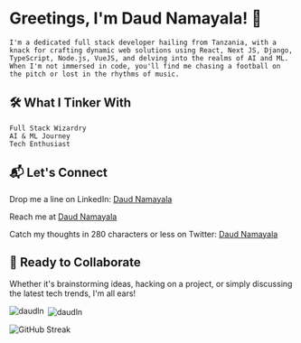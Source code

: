 # Greetings, I'm Daud Namayala! 👋

    I'm a dedicated full stack developer hailing from Tanzania, with a knack for crafting dynamic web solutions using React, Next JS, Django, TypeScript, Node.js, VueJS, and delving into the realms of AI and ML. When I'm not immersed in code, you'll find me chasing a football on the pitch or lost in the rhythms of music.

## 🛠️ What I Tinker With

    Full Stack Wizardry
    AI & ML Journey
    Tech Enthusiast


## 📬 Let's Connect

Drop me a line on LinkedIn: [Daud Namayala](https://www.linkedin.com/in/daudln)

Reach me at [Daud Namayala](mailto:daudnamayala@gmail.com)

Catch my thoughts in 280 characters or less on Twitter: [Daud Namayala](https://www.twitter.com/daudln)

## 🚀 Ready to Collaborate

Whether it's brainstorming ideas, hacking on a project, or simply discussing the latest tech trends, I'm all ears!


<p><img align="left" src="https://github-readme-stats.vercel.app/api/top-langs/?username=daudln&theme=dracula&hide=css&langs_count=10&layout=donut-vertical" alt="daudln" /></p>

<p>&nbsp;<img align="center" src="https://github-readme-stats.vercel.app/api?username=daudln&show_icons=true&locale=en&theme=dracula" alt="daudln" /></p>

<p><img src="https://github-readme-streak-stats.herokuapp.com?user=daudln&theme=dracula" alt="GitHub Streak" /></p>